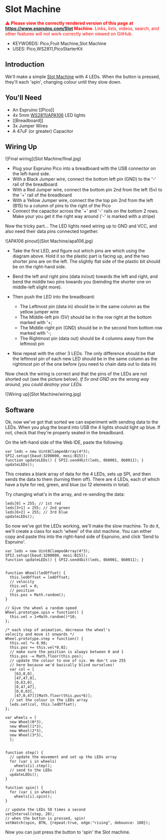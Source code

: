 <!--- Copyright (c) 2015 Gordon Williams, Pur3 Ltd. See the file LICENSE for copying permission. -->
Slot Machine
=========

<span style="color:red">:warning: **Please view the correctly rendered version of this page at https://www.espruino.com/Slot Machine**. Links, lists, videos, search, and other features will not work correctly when viewed on GitHub.</span>

* KEYWORDS: Pico,Fruit Machine,Slot Machine
* USES: Pico,WS2811,PicoStarterKit

Introduction
-----------

We'll make a simple [Slot Machine](http://en.wikipedia.org/wiki/Slot_machine) with 4 LEDs. When the button is pressed, they'll each 'spin', changing colour until they slow down.

You'll Need
----------

* An Espruino [[Pico]]
* 4x 5mm [WS2811/APA106](/WS2811) LED lights
* [[Breadboard]]
* 3x Jumper Wires
* A 47uF (or greater) Capacitor

Wiring Up
--------

![Final wiring](Slot Machine/final.jpg)

* Plug your Espruino Pico into a breadboard with the USB connector on the left-hand side. 
* With a Black Jumper wire, connect the bottom left pin (GND) to the '-' rail of the breadboard
* With a Red Jumper wire, connect the bottom pin 2nd from the left (5v) to the '+' rail of the breadboard
* With a Yellow Jumper wire, connect the the top pin 2nd from the left (B15) to a column of pins to the right of the Pico
* Connect the capacitor across the '+' and '-' rails on the bottom 2 rows. Make your you get it the right way around ('-' is marked with a stripe)

Now the tricky part... The LED lights need wiring up to GND and VCC, and also need their data pins connected together.

![APA106 pinout](Slot Machine/apa106.jpg)

* Take the first LED, and figure out which pins are which using the diagram above. Hold it so the plastic part is facing up, and the two shorter pins are on the left. The slightly flat side of the plastic bit should be on the right-hand side.

* Bend the left and right pins (data in/out) towards the left and right, and bend the middle two pins towards you (beinding the shorter one on middle-left slight more).
* Then push the LED into the breadboard: 
  * The Leftmost pin (data in) should be in the same column as the yellow jumper wire
  * The Middle-left pin (5V) should be in the row right at the bottom marked with '+;
  * The Middle-right pin (GND) should be in the second from bottom row marked with '-;
  * The Rightmost pin (data out) should be 4 columns away from the leftmost pin
* Now repeat with the other 3 LEDs. The only difference should be that the leftmost pin of each new LED should be in the same column as the rightmost pin of the one before (you need to chain data out to data in)

Now check the wiring is correct and that the pins of the LEDs are not shorted out (see the picture below). *If 5v and GND are the wrong way around, you could destroy your LEDs.*

![Wiring up](Slot Machine/wiring.jpg)


Software
-------

Ok, now we've got that sorted we can experiment with sending data to the LEDs. When you plug the board into USB the 4 lights should light up blue. If not, check that they're properly seated in the breadboard.

On the left-hand side of the Web IDE, paste the following:

```
var leds = new Uint8ClampedArray(4*3);
SPI2.setup({baud:3200000, mosi:B15});
function updateLEDs() { SPI2.send4bit(leds, 0b0001, 0b0011); }
updateLEDs();
```

This creates a blank array of data for the 4 LEDs, sets up SPI, and then sends the data to them (turning them off). There are 4 LEDs, each of which have a byte for red, green, and blue (so 12 elements in total).

Try changing what's in the array, and re-sending the data:

```
leds[0] = 255; // 1st red
leds[3+1] = 255; // 2nd green
leds[6+2] = 255; // 3rd blue
updateLEDs();
```

So now we've got the LEDs working, we'll make the slow machine. To do it, we'll create a class for each 'wheel' of the slot machine. You can either copy and paste this into the right-hand side of Espruino, and click 'Send to Espruino'.

```
var leds = new Uint8ClampedArray(4*3);
SPI2.setup({baud:3200000, mosi:B15});
function updateLEDs() { SPI2.send4bit(leds, 0b0001, 0b0011); }


function Wheel(ledOffset) {
  this.ledOffset = ledOffset;
  // velocity
  this.vel = 0;
  // position
  this.pos = Math.random();
}

// Give the wheel a random speed
Wheel.prototype.spin = function() {
  this.vel = 1+Math.random()*10;
};

/* each step of animation, decrease the wheel's
velocity and move it onwards */
Wheel.prototype.step = function() {
  this.vel *= 0.98;
  this.pos += this.vel*0.02;
  // make sure the position is always between 0 and 1
  this.pos -= Math.floor(this.pos);
  // update the colour to one of six. We don't use 255
  // here because we'd basically blind ourselves!
  var col = [
    [63,0,0],
    [47,47,0],
    [0,63,0],
    [0,47,47],
    [0,0,63],
    [47,0,47]][Math.floor(this.pos*6)];
  // set the colour in the LEDs array
  leds.set(col, this.ledOffset);
};

var wheels = [
  new Wheel(0*3),
  new Wheel(1*3),
  new Wheel(2*3),
  new Wheel(3*3),
  ];


function step() {
  // update the movement and set up the LEDs array
  for (var i in wheels)
    wheels[i].step();
  // send to the LEDs
  updateLEDs();
}

function spin() {
  for (var i in wheels)
    wheels[i].spin();
}

// update the LEDs 50 times a second
setInterval(step, 20);
// when the button is pressed, spin!
setWatch(spin, BTN, {repeat:true, edge:"rising", debounce: 100});
```

Now you can just press the button to 'spin' the Slot machine.
